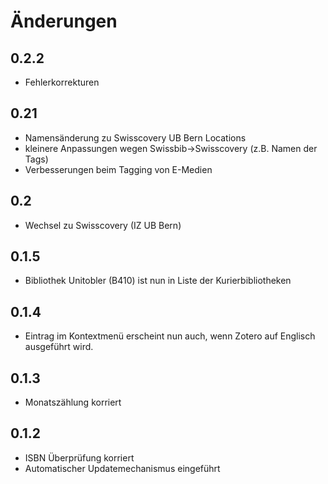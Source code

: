 # Änderungen

## 0.2.2
- Fehlerkorrekturen

## 0.21
- Namensänderung zu Swisscovery UB Bern Locations
- kleinere Anpassungen wegen Swissbib->Swisscovery (z.B. Namen der Tags)
- Verbesserungen beim Tagging von E-Medien

## 0.2
- Wechsel zu Swisscovery (IZ UB Bern)

## 0.1.5

- Bibliothek Unitobler (B410) ist nun in Liste der Kurierbibliotheken

## 0.1.4

- Eintrag im Kontextmenü erscheint nun auch, wenn Zotero auf Englisch ausgeführt wird.


## 0.1.3

- Monatszählung korriert

## 0.1.2
- ISBN Überprüfung korriert
- Automatischer Updatemechanismus eingeführt
